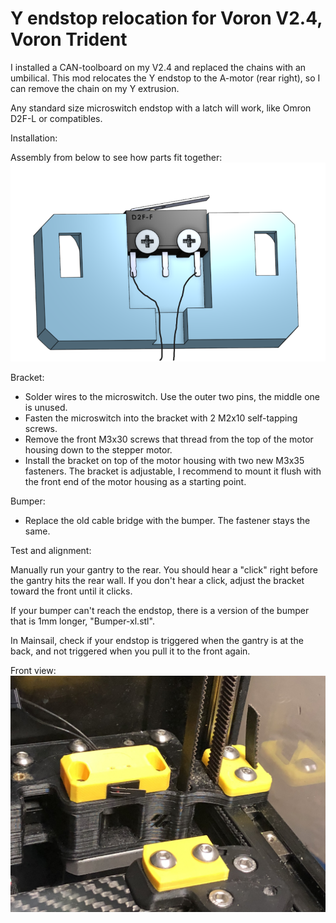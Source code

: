 # Y endstop relocation for Voron V2.4, Voron Trident

I installed a CAN-toolboard on my V2.4 and replaced the chains with an umbilical. This mod relocates the Y endstop to the A-motor (rear right), so I can remove the chain on my Y extrusion.

Any standard size microswitch endstop with a latch will work, like Omron D2F-L or compatibles. 

Installation:

Assembly from below to see how parts fit together:
![Image 3](Images/Bottom-side-assembled.png)

Bracket:
  - Solder wires to the microswitch. Use the outer two pins, the middle one is unused.
  - Fasten the microswitch into the bracket with 2 M2x10 self-tapping screws.
  - Remove the front M3x30 screws that thread from the top of the motor housing down to the stepper motor.
  - Install the bracket on top of the motor housing with two new M3x35 fasteners. The bracket is adjustable, I recommend to mount it flush with the front end of the motor housing as a starting point.

Bumper:
  - Replace the old cable bridge with the bumper. The fastener stays the same.


Test and alignment:

Manually run your gantry to the rear. You should hear a "click" right before the gantry hits the rear wall. If you don't hear a click, adjust the bracket toward the front until it clicks.

If your bumper can't reach the endstop, there is a version of the bumper that is 1mm longer, "Bumper-xl.stl".

In Mainsail, check if your endstop is triggered when the gantry is at the back, and not triggered when you pull it to the front again.


Front view:
![Image 2](Images/Photo-installed.jpg)


